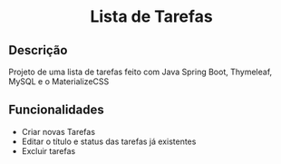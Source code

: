 <h1 align="center">Lista de Tarefas</h1>
<h2>Descrição</h2>
<p>
  Projeto de uma lista de tarefas feito com Java Spring Boot, Thymeleaf, MySQL e o MaterializeCSS
</p>

<h2>Funcionalidades</h2>
<p>
  <ul>
    <li>
      Criar novas Tarefas
    </li>
    <li>
      Editar o título e status das tarefas já existentes
    </li>
    <li>
      Excluir tarefas
    </li>
  </ul>
</p>
